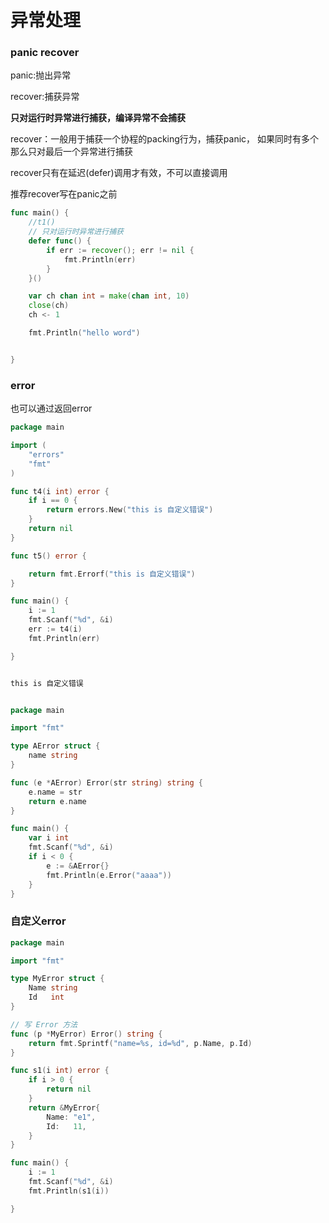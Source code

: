 



# 异常处理





### panic recover

panic:抛出异常

recover:捕获异常



**只对运行时异常进行捕获，编译异常不会捕获**



recover：一般用于捕获一个协程的packing行为，捕获panic， 如果同时有多个那么只对最后一个异常进行捕获



recover只有在延迟(defer)调用才有效，不可以直接调用 



推荐recover写在panic之前



```go
func main() {
	//t1()
	// 只对运行时异常进行捕获
	defer func() {
		if err := recover(); err != nil {
			fmt.Println(err)
		}
	}()

	var ch chan int = make(chan int, 10)
	close(ch)
	ch <- 1

	fmt.Println("hello word")


}
```



### error

也可以通过返回error 





```go
package main

import (
	"errors"
	"fmt"
)

func t4(i int) error {
	if i == 0 {
		return errors.New("this is 自定义错误")
	}
	return nil
}

func t5() error {

	return fmt.Errorf("this is 自定义错误")
}

func main() {
	i := 1
	fmt.Scanf("%d", &i)
	err := t4(i)
	fmt.Println(err)

}

```





```go

this is 自定义错误
```






















```go

package main

import "fmt"

type AError struct {
	name string
}

func (e *AError) Error(str string) string {
	e.name = str
	return e.name
}

func main() {
	var i int
	fmt.Scanf("%d", &i)
	if i < 0 {
		e := &AError{}
		fmt.Println(e.Error("aaaa"))
	}
}
```







### 自定义error





```go
package main

import "fmt"

type MyError struct {
	Name string
	Id   int
}

// 写 Error 方法
func (p *MyError) Error() string {
	return fmt.Sprintf("name=%s, id=%d", p.Name, p.Id)
}

func s1(i int) error {
	if i > 0 {
		return nil
	}
	return &MyError{
		Name: "e1",
		Id:   11,
	}
}

func main() {
	i := 1
	fmt.Scanf("%d", &i)
	fmt.Println(s1(i))

}

```

